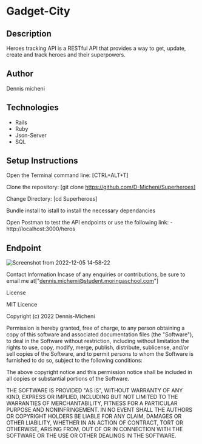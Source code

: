 # Gadget-City 
## Description
Heroes tracking API is a RESTful API that provides a way to get, update, create  and track heroes and their superpowers.
## Author 
Dennis micheni
## Technologies
* Rails
* Ruby
* Json-Server
* SQL
## Setup Instructions
Open the Terminal command line: [CTRL+ALT+T]

Clone the repository: [git clone https://github.com/D-Micheni/Superheroes]

Change Directory: [cd Superheroes]

Bundle install to istall to install the necessary dependancies 

Open Postman to test the API endpoints or use the following link:
    - http://localhost:3000/heros
    
## Endpoint

![Screenshot from 2022-12-05 14-58-22](https://user-images.githubusercontent.com/108609340/205635310-07ff4830-e1f8-4dcb-8249-db55c05749e5.png)



Contact Information
Incase of any enquiries or contributions, be sure to email me at["dennis.michemi@student.moringaschool.com"]

License

MIT Licence

Copyright (c) 2022 Dennis-Micheni

Permission is hereby granted, free of charge, to any person obtaining a copy of this software and associated documentation files (the "Software"), to deal in the Software without restriction, including without limitation the rights to use, copy, modify, merge, publish, distribute, sublicense, and/or sell copies of the Software, and to permit persons to whom the Software is furnished to do so, subject to the following conditions:

The above copyright notice and this permission notice shall be included in all copies or substantial portions of the Software.

THE SOFTWARE IS PROVIDED "AS IS", WITHOUT WARRANTY OF ANY KIND, EXPRESS OR IMPLIED, INCLUDING BUT NOT LIMITED TO THE WARRANTIES OF MERCHANTABILITY, FITNESS FOR A PARTICULAR PURPOSE AND NONINFRINGEMENT. IN NO EVENT SHALL THE AUTHORS OR COPYRIGHT HOLDERS BE LIABLE FOR ANY CLAIM, DAMAGES OR OTHER LIABILITY, WHETHER IN AN ACTION OF CONTRACT, TORT OR OTHERWISE, ARISING FROM, OUT OF OR IN CONNECTION WITH THE SOFTWARE OR THE USE OR OTHER DEALINGS IN THE SOFTWARE.
